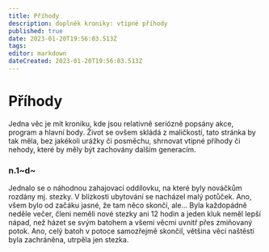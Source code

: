 ```yaml
---
title: Příhody
description: doplněk kroniky: vtipné příhody
published: true
date: 2023-01-20T19:56:03.513Z
tags: 
editor: markdown
dateCreated: 2023-01-20T19:56:03.513Z
---
```


# Příhody
Jedna věc je mít kroniku, kde jsou relativně seriózně popsány akce, program a hlavní body. Život se ovšem skládá z maličkostí, tato stránka by tak měla, bez jakékoli urážky či posměchu, shrnovat vtipné příhody či nehody, které by měly být zachovány dalším generacím.


### n.1~d~
Jednalo se o náhodnou zahajovací oddílovku, na které byly nováčkům rozdány mj. stezky. V blízkosti ubytování se nacházel malý potůček. Ano, všem bylo od začáku jasné, že tam něco skončí, ale... Byla každopádně neděle večer, členi neměli nové stezky ani 12 hodin a jeden kluk neměl lepší nápad, než házet se svým batohem a všemi věcmi uvnitř přes zmiňovaný potok. Ano, celý batoh v potoce samozřejmě skončil, většina věcí naštěstí byla zachráněna, utrpěla jen stezka.
